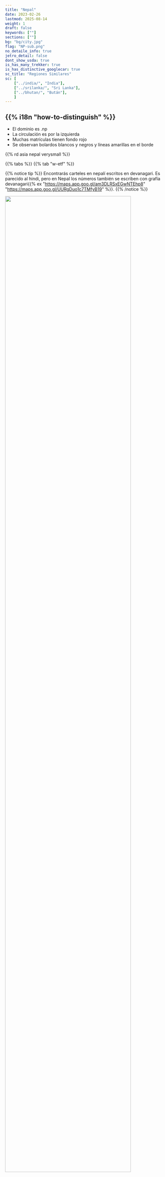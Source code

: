 ```yaml
---
title: "Nepal"
date: 2023-02-26
lastmod: 2025-08-14
weight: 1
draft: false
keywords: [""]
sections: [""]
bg: "bg/city.jpg"
flag: "NP-sub.png"
no_detaile_info: true
jetro_detail: false
dont_show_usda: true
is_has_many_trekker: true
is_has_distinctive_googlecar: true
sc_title: "Regiones Similares"
sc: [
    ["../india/", "India"],
    ["../srilanka/", "Sri Lanka"],
    ["../bhutan/", "Bután"],
    ]
---
```


<div class="main-desciption country-description">
    <h2 class="section-title">{{% i18n "how-to-distinguish" %}}</h2>
    <ul class="rule-list">
        <li>El dominio es <span class="quiz">.np</span></li>
        <li>La circulación es por la <span class="quiz">izquierda</span></li>
        <li>Muchas matrículas tienen fondo <span class="quiz">rojo</span></li>
        <li>Se observan bolardos blancos y negros y líneas amarillas en el borde</li>
    </ul>
    {{% rd asia nepal verysmall %}}
</div>

{{% tabs %}}
{{% tab "w-etf" %}}

{{% notice tip %}}
Encontrarás carteles en nepalí escritos en devanagari. Es parecido al hindi, pero en Nepal los números también se escriben con grafía devanagari{{% ex "https://maps.app.goo.gl/am3DLRSxEGwNTEhp8" "https://maps.app.goo.gl/UURgDuo1c7TMfyB19" %}}.
{{% /notice %}}

<div class="googlemap-if no-margin">
<img src="/rule/asia/nepal/kmc3.jpg" width="90%">
</div>


{{% notice tip %}}
Las matrículas suelen ser de fondo <span class="quiz">rojo</span>{{% ex "https://maps.app.goo.gl/NEFXXZt1gqLjxx4D7" "https://maps.app.goo.gl/MfyXFzhiugrGbHeM8" %}}.
{{% /notice %}}

<div class="googlemap-if no-margin">
<a data-flickr-embed="true" href="https://www.flickr.com/photos/24017857@N02/2282988412/in/photolist-DCfrfX-f2Y1CZ-258x1L9-8M8iGF-qjvSEo-238pCZp-4tJUVE-bDFkrE-snQrE5-2f62Jaf-2cJ3F8f-FvYbE-mNKCRX-F1A3Sb-b6Vgrt-NL3ShE-7R28yy-nNVwFq-cJPuMs-JYgRxJ-GwePEk-7Xi1nY-aGvjy4-SQWy8u-Qpn5Cy-21V9Q9t-22Vc1w4-dwGGRa-5NEcbL-hZbZK5-Dj8V9V-9eL2MV-qEKAKe-aEVPjn-5hRchH-qdqLco-8QJcrw-PmVdwb-dzMCq1-eX5LdU-b4YgwF-nNFmDv-4tJUVb-85JHLn-g1V7ok-21an3WU-aKrTar-aqNEo5-nNHzx4-o5TZji" title="nepal-207"><img src="https://live.staticflickr.com/3227/2282988412_ec82a600d5_z.jpg" width="583" height="389" alt="nepal-207"/></a><script async src="//embedr.flickr.com/assets/client-code.js" charset="utf-8"></script>
</div>

{{% lb 50 %}}
![](/rule/asia/nepal/Nepal_License_Plate_-_Private_Car_-_Light_Vehicle_-_Front_-_1983-2019.png)

CC0
{{% /lb %}}


{{% notice tip %}}
El pino del Himalaya (Pinus roxburghii) es muy frecuente{{% ex "https://maps.app.goo.gl/JU4LEPppxb9WKs7v7" "https://maps.app.goo.gl/Shp7L9MKjMy5XgiJA" "https://maps.app.goo.gl/g2SWFAdp8YGjZfz6A" %}}{{% ref "https://www.inaturalist.org/observations?subview=map&taxon_id=135652" "Pinus roxburghii - iNaturalist" %}}.
{{% /notice %}}

<div class="googlemap-if no-margin">
<img src="/rule/asia/nepal/dalhousie3.jpg" width="80%">
</div>

{{% notice tip %}}
Los bordes cuentan con bolardos blancos y negros y líneas amarillas{{% ex "https://maps.app.goo.gl/JiwYkAt8PF9T9SZe9" "https://maps.app.goo.gl/B4DEekbhcLG8qqCx8" %}}.
{{% /notice %}}

<div class="googlemap-if no-margin">
<p><a href="https://commons.wikimedia.org/wiki/File:B.P._Koirala_Highway6.jpg#/media/File:B.P._Koirala_Highway6.jpg"><img src="https://upload.wikimedia.org/wikipedia/commons/6/68/B.P._Koirala_Highway6.jpg" alt="B.P. Koirala Highway6.jpg" width="90%"></a></p><p>Por <a href="//commons.wikimedia.org/wiki/User:Janak_Bhatta" title="User:Janak Bhatta">Janak Bhatta</a> - <span class="int-own-work" lang="en">Own work</span>, <a href="https://creativecommons.org/licenses/by-sa/4.0" title="Creative Commons Attribution-Share Alike 4.0">CC BY-SA 4.0</a>, <a href="https://commons.wikimedia.org/w/index.php?curid=58570500">Link</a></p>
</div>


{{% notice tip %}}
Por la influencia británica (Nepal fue un estado independiente pero con estrechos lazos con el Imperio), muchas señales se parecen a las del {{% goto "../../europe/united-kingdom/" "Reino Unido" %}}{{% ex "https://maps.app.goo.gl/EEKJKFs1MJXSmnKd7" %}}{{% ref "https://ja.wikipedia.org/wiki/%E3%82%B0%E3%83%AB%E3%82%AB%E6%88%A6%E4%BA%89" "Gurkha War" %}}. Como en el Reino Unido, se circula por la <span class="quiz">izquierda</span>.
{{% /notice %}}

<div class="googlemap-if no-margin">
<a data-flickr-embed="true" href="https://www.flickr.com/photos/eriktorner/13256285354/in/photolist-mcpVN3-s4uXGm-2jz9MC2-a8qGbo-2gxxCUg-CZhtzD-Cy4gAc-PBdihg-PMmEkB-PyDhob-LQZu9H-CMdfRH-PBdjE6-BX66mz-VKyi4X-gy1x6i-xiMJAV-gy1bvo-HgJFPv-gy38eN-cYK2Lh-gy1fdm-yiw1j5-71KjPZ-cYK1km-JdpRy7-HWL1jh-2mSawwH-cYKRrU-q5vC5A-gxZPyS-gy46vK-gy3ceb-9TswQs-oEyNEE-cYKzb5-cYJYLq-cYK2qd-JdimVN-yg5bVp-y4hcTS-yizfLA-y4ei3s-gy3J1J-gy1XdX-gxZM8Q-gxZWuW-HGeifp-8nBjA5-24yVfef" title="Traffic signs, Kathmandu, Nepal."><img src="https://live.staticflickr.com/3739/13256285354_981d45fcba_c.jpg" width="90%" alt="Traffic signs, Kathmandu, Nepal."/></a><script async src="//embedr.flickr.com/assets/client-code.js" charset="utf-8"></script>
</div>

<div class="googlemap-if no-margin">
<img src="/rule/asia/nepal/r/Nepal_road_sign_C27.svg" width="176px" style="margin:10px">
</div>

{{% notice tip %}}
Los templos determinan el espíritu de las ciudades: estupas budistas rodeadas de banderines y muchos templos hindúes con toranas decorativas.
{{% /notice %}}

<div class="googlemap-if no-margin">
<img src="./Bouddhanath_Stupa.jpg" width="90%">
</div>

{{% notice tip %}}
Los autobuses suelen ser blancos con franjas azules{{% ex "https://maps.app.goo.gl/VRuS4br3EBYMQytu5" %}}. Los taxis tienen una placa de techo roja y raramente llevan taxímetro.
{{% /notice %}}

<div class="googlemap-if no-margin">
<img src="./Nepal bus.jpg" width="90%">
</div>


{{% /tab %}}
{{% tab "Forestal y cultivos" %}}
{{% notice tip %}}
El 57 % del territorio es forestal; el sur posee llanuras agrícolas. Presta atención al color del suelo y a la vegetación para intuir la elevación.
{{% /notice %}}

<div class="googlemap-if">
<img src="./Nepal_subdivision_by_ecological_region.png" width="70%">
</div>
{{% /tab %}}
{{% /tabs %}}


<div class="main-desciption area-description">
    <h2 class="section-title">{{% i18n "narrow-down-the-area" %}}</h2>
    <ul class="rule-list">
        <li>La abreviatura del poste eléctrico indica la región: letras cercanas a la “A” están al norte, a la “W” al sur</li>
        <li>Los prefijos telefónicos aumentan del norte al sur</li>
        <li>Las palmeras altas (areca) abundan en las llanuras orientales; las plantaciones de té se concentran más al este, cerca de Dharan</li>
    </ul>
</div>

{{% tabs %}}
{{% tab "Código del poste" %}}
<div class="googlemap-if no-margin">
<img src="./Taipower_power_lines_pole_ID.jpg" width="80%">
</div>
{{% /tab %}}
{{% tab "Prefijos" %}}
<div class="googlemap-if">
<img src="./Telephone_area_codes_in_Taiwan.svg" width="70%">
</div>
{{% /tab %}}
{{% tab "Palmeras y té" %}}
<div class="googlemap-if unclickable">
<img src="/rule/asia/nepal/areca_catechu_sankyo_garden.jpg" width="50%">
</div>
<div class="googlemap-if unclickable">
<img src="./antu_dada.jpg" width="70%">
</div>
{{% /tab %}}
{{% /tabs %}}


<div class="main-desciption area-description">
    <h2 class="section-title">{{% i18n "narrow-down-the-city" %}}</h2>
    <ul class="rule-list">
        <li>Namche Bazaar (नाम्चे बजार) es la base del trekking del Everest y dispone de Street View{{% ex "https://maps.app.goo.gl/y76kixzaKfVDn1s17" "https://maps.app.goo.gl/vQeiU8gnXyiWr17S8" %}}{{% ref "https://en.wikipedia.org/wiki/Namche_Bazaar" "Namche Bazaar" %}}</li>
    </ul>
</div>

{{% tabs %}}
{{% tab "Namche Bazaar" %}}

{{% notice tip %}}
En Namche encontrarás tiendas de equipamiento de montaña, carteles con la altitud y banderas de plegaria como en {{% goto "../bhutan/" "Bután" %}}{{% ex "https://maps.app.goo.gl/jBQhxBWyGswFMNWn6" "https://maps.app.goo.gl/hyfCfD6XSiY6GqNW9" %}}.
{{% /notice %}}

<div class="googlemap-if no-margin">
<img src="/rule/asia/nepal/1230px-A_night_view_of_Namche_Bazaar_in_Nepal,_photographed_on_the_route_to_the_Everest_Base_Camp_trek,_December_1,_2023.jpg" width="90%">
</div>

{{% /tab %}}
{{% /tabs %}}

